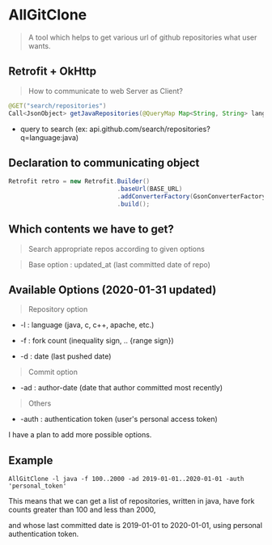 # AllGitClone
>A tool which helps to get various url of github repositories what user wants.  


## Retrofit + OkHttp
>How to communicate to web Server as Client?
```java
@GET("search/repositories")
Call<JsonObject> getJavaRepositories(@QueryMap Map<String, String> lang);
```

  - query to search (ex: api.github.com/search/repositories?q=language:java)


## Declaration to communicating object
```java
Retrofit retro = new Retrofit.Builder()
                              .baseUrl(BASE_URL)
                              .addConverterFactory(GsonConverterFactory.create())
                              .build();
```


## Which contents we have to get?
>Search appropriate repos according to given options

>Base option : updated_at (last committed date of repo)



## Available Options (2020-01-31 updated)
> Repository option

- -l  :  language (java, c, c++, apache, etc.)  

- -f  :  fork count (inequality sign, .. {range sign})  

- -d  :  date (last pushed date)



> Commit option

- -ad  :  author-date (date that author committed most recently)  



> Others

- -auth  :  authentication token (user's personal access token)  



I have a plan to add more possible options.



## Example
```linux
AllGitClone -l java -f 100..2000 -ad 2019-01-01..2020-01-01 -auth 'personal_token'
```

This means that we can get a list of repositories, written in java, have fork counts greater than 100 and less than 2000,  

and whose last committed date is 2019-01-01 to 2020-01-01, using personal authentication token.

